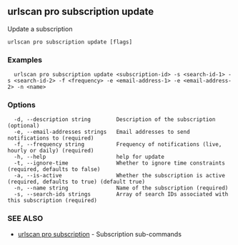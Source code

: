 ## urlscan pro subscription update

Update a subscription

```
urlscan pro subscription update [flags]
```

### Examples

```
  urlscan pro subscription update <subscription-id> -s <search-id-1> -s <search-id-2> -f <frequency> -e <email-address-1> -e <email-address-2> -n <name>
```

### Options

```
  -d, --description string        Description of the subscription (optional)
  -e, --email-addresses strings   Email addresses to send notifications to (required)
  -f, --frequency string          Frequency of notifications (live, hourly or daily) (required) 
  -h, --help                      help for update
  -t, --ignore-time               Whether to ignore time constraints (required, defaults to false)
  -a, --is-active                 Whether the subscription is active (required, defaults to true) (default true)
  -n, --name string               Name of the subscription (required)
  -s, --search-ids strings        Array of search IDs associated with this subscription (required)
```

### SEE ALSO

* [urlscan pro subscription](urlscan_pro_subscription.md)	 - Subscription sub-commands

